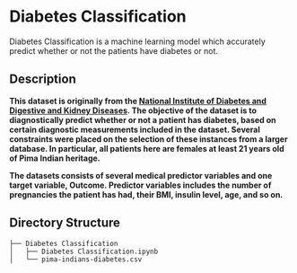 # Diabetes Classification
 Diabetes Classification is a machine learning model which accurately predict whether or not the patients have diabetes or not.
 
## Description

**This dataset is originally from the [National Institute of Diabetes and Digestive and Kidney Diseases](https://www.kaggle.com/uciml/pima-indians-diabetes-database). The objective of the dataset is to diagnostically predict whether or not a patient has diabetes, based on certain diagnostic measurements included in the dataset. Several constraints were placed on the selection of these instances from a larger database. In particular, all patients here are females at least 21 years old of Pima Indian heritage.**

**The datasets consists of several medical predictor variables and one target variable, Outcome. Predictor variables includes the number of pregnancies the patient has had, their BMI, insulin level, age, and so on.**

## Directory Structure

    
    ├── Diabetes Classification
    │   ├── Diabetes Classification.ipynb     
    │   └── pima-indians-diabetes.csv
    


